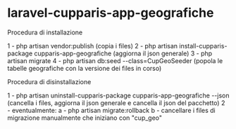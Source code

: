 # laravel-cupparis-app-geografiche

Procedura di installazione

1 - php artisan vendor:publish 
    (copia i files)
2 - php artisan install-cupparis-package cupparis-app-geografiche
    (aggiorna il json generale)
3 - php artisan migrate
4 - php artisan db:seed --class=CupGeoSeeder
    (popola le tabelle geografiche con la versione dei files in corso)

Procedura di disinstallazione

1 - php artisan uninstall-cupparis-package cupparis-app-geografiche --json
    (cancella i files, aggiorna il json generale e cancella il json del pacchetto)
2 - eventualmente: 
    a - php artisan migrate:rollback
    b - cancellare i files di migrazione manualmente che iniziano con "cup_geo" 
